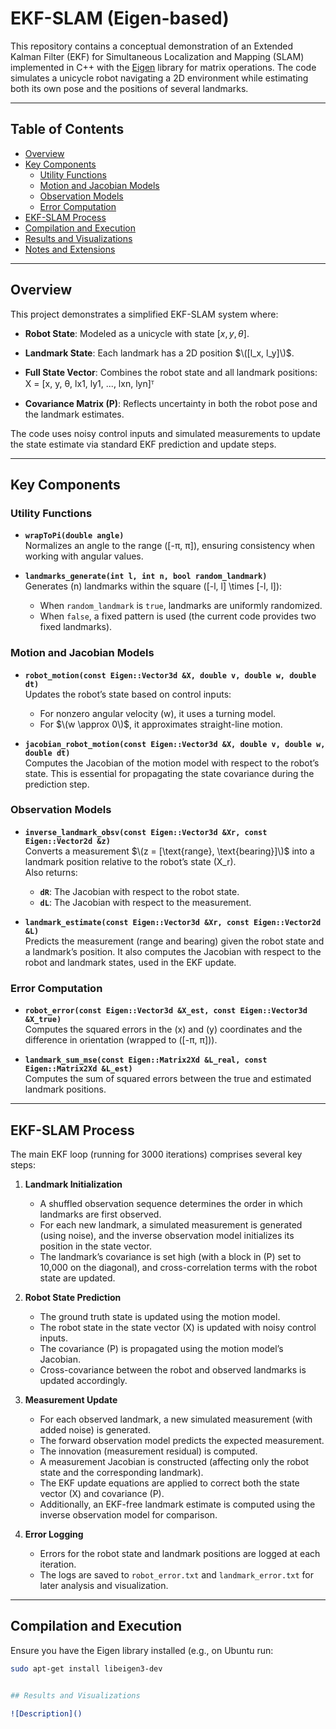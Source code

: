 # EKF-SLAM (Eigen-based)
This repository contains a conceptual demonstration of an Extended Kalman Filter (EKF) for Simultaneous Localization and Mapping (SLAM) implemented in C++ with the [Eigen](https://eigen.tuxfamily.org/) library for matrix operations. The code simulates a unicycle robot navigating a 2D environment while estimating both its own pose and the positions of several landmarks.

---

## Table of Contents

- [Overview](#overview)
- [Key Components](#key-components)
  - [Utility Functions](#utility-functions)
  - [Motion and Jacobian Models](#motion-and-jacobian-models)
  - [Observation Models](#observation-models)
  - [Error Computation](#error-computation)
- [EKF-SLAM Process](#ekf-slam-process)
- [Compilation and Execution](#compilation-and-execution)
- [Results and Visualizations](#results-and-visualizations)
- [Notes and Extensions](#notes-and-extensions)

---

## Overview

This project demonstrates a simplified EKF-SLAM system where:

- **Robot State**: Modeled as a unicycle with state $\left[ x, y, \theta \right]$.
- **Landmark State**: Each landmark has a 2D position $\([l_x, l_y]\)$.  
- **Full State Vector**: Combines the robot state and all landmark positions:
  X = [x, y, θ, lx1, ly1, ..., lxn, lyn]ᵀ

- **Covariance Matrix \(P\)**: Reflects uncertainty in both the robot pose and the landmark estimates.

The code uses noisy control inputs and simulated measurements to update the state estimate via standard EKF prediction and update steps.

---

## Key Components

### Utility Functions

- **`wrapToPi(double angle)`**  
  Normalizes an angle to the range \([-π, π]\), ensuring consistency when working with angular values.

- **`landmarks_generate(int l, int n, bool random_landmark)`**  
  Generates \(n\) landmarks within the square \([-l, l] \times [-l, l]\):
  - When `random_landmark` is `true`, landmarks are uniformly randomized.
  - When `false`, a fixed pattern is used (the current code provides two fixed landmarks).

### Motion and Jacobian Models

- **`robot_motion(const Eigen::Vector3d &X, double v, double w, double dt)`**  
  Updates the robot’s state based on control inputs:
  - For nonzero angular velocity \(w\), it uses a turning model.
  - For $\(w \approx 0\)$, it approximates straight-line motion.

- **`jacobian_robot_motion(const Eigen::Vector3d &X, double v, double w, double dt)`**  
  Computes the Jacobian of the motion model with respect to the robot’s state. This is essential for propagating the state covariance during the prediction step.

### Observation Models

- **`inverse_landmark_obsv(const Eigen::Vector3d &Xr, const Eigen::Vector2d &z)`**  
  Converts a measurement $\(z = [\text{range}, \text{bearing}]\)$ into a landmark position relative to the robot’s state \(X_r\).  
  Also returns:
  - **`dR`**: The Jacobian with respect to the robot state.
  - **`dL`**: The Jacobian with respect to the measurement.

- **`landmark_estimate(const Eigen::Vector3d &Xr, const Eigen::Vector2d &L)`**  
  Predicts the measurement (range and bearing) given the robot state and a landmark’s position. It also computes the Jacobian with respect to the robot and landmark states, used in the EKF update.

### Error Computation

- **`robot_error(const Eigen::Vector3d &X_est, const Eigen::Vector3d &X_true)`**  
  Computes the squared errors in the \(x\) and \(y\) coordinates and the difference in orientation (wrapped to \([-π, π]\)).

- **`landmark_sum_mse(const Eigen::Matrix2Xd &L_real, const Eigen::Matrix2Xd &L_est)`**  
  Computes the sum of squared errors between the true and estimated landmark positions.

---

## EKF-SLAM Process

The main EKF loop (running for 3000 iterations) comprises several key steps:

1. **Landmark Initialization**  
   - A shuffled observation sequence determines the order in which landmarks are first observed.
   - For each new landmark, a simulated measurement is generated (using noise), and the inverse observation model initializes its position in the state vector.
   - The landmark’s covariance is set high (with a block in \(P\) set to 10,000 on the diagonal), and cross-correlation terms with the robot state are updated.

2. **Robot State Prediction**  
   - The ground truth state is updated using the motion model.
   - The robot state in the state vector \(X\) is updated with noisy control inputs.
   - The covariance \(P\) is propagated using the motion model’s Jacobian.  
   - Cross-covariance between the robot and observed landmarks is updated accordingly.

3. **Measurement Update**  
   - For each observed landmark, a new simulated measurement (with added noise) is generated.
   - The forward observation model predicts the expected measurement.
   - The innovation (measurement residual) is computed.
   - A measurement Jacobian is constructed (affecting only the robot state and the corresponding landmark).
   - The EKF update equations are applied to correct both the state vector \(X\) and covariance \(P\).
   - Additionally, an EKF-free landmark estimate is computed using the inverse observation model for comparison.

4. **Error Logging**  
   - Errors for the robot state and landmark positions are logged at each iteration.
   - The logs are saved to `robot_error.txt` and `landmark_error.txt` for later analysis and visualization.

---

## Compilation and Execution

Ensure you have the Eigen library installed (e.g., on Ubuntu run:  
```bash
sudo apt-get install libeigen3-dev


## Results and Visualizations

![Description]()
